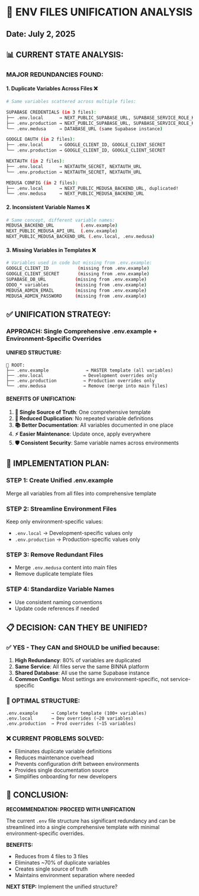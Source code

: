 # 🔄 ENV FILES UNIFICATION ANALYSIS

## Date: July 2, 2025

## 📊 **CURRENT STATE ANALYSIS:**

### **MAJOR REDUNDANCIES FOUND:**

#### **1. Duplicate Variables Across Files** ❌
```bash
# Same variables scattered across multiple files:

SUPABASE CREDENTIALS (in 3 files):
├── .env.local      → NEXT_PUBLIC_SUPABASE_URL, SUPABASE_SERVICE_ROLE_KEY
├── .env.production → NEXT_PUBLIC_SUPABASE_URL, SUPABASE_SERVICE_ROLE_KEY  
└── .env.medusa     → DATABASE_URL (same Supabase instance)

GOOGLE OAUTH (in 2 files):
├── .env.local      → GOOGLE_CLIENT_ID, GOOGLE_CLIENT_SECRET
└── .env.production → GOOGLE_CLIENT_ID, GOOGLE_CLIENT_SECRET

NEXTAUTH (in 2 files):
├── .env.local      → NEXTAUTH_SECRET, NEXTAUTH_URL
└── .env.production → NEXTAUTH_SECRET, NEXTAUTH_URL

MEDUSA CONFIG (in 2 files):
├── .env.local      → NEXT_PUBLIC_MEDUSA_BACKEND_URL, duplicated!
└── .env.medusa     → NEXT_PUBLIC_MEDUSA_BACKEND_URL
```

#### **2. Inconsistent Variable Names** ❌
```bash
# Same concept, different variable names:
MEDUSA_BACKEND_URL          (.env.example)
NEXT_PUBLIC_MEDUSA_API_URL  (.env.example)
NEXT_PUBLIC_MEDUSA_BACKEND_URL (.env.local, .env.medusa)
```

#### **3. Missing Variables in Templates** ❌
```bash
# Variables used in code but missing from .env.example:
GOOGLE_CLIENT_ID           (missing from .env.example)
GOOGLE_CLIENT_SECRET       (missing from .env.example)
SUPABASE_DB_URL           (missing from .env.example)
ODOO_* variables          (missing from .env.example)
MEDUSA_ADMIN_EMAIL        (missing from .env.example)
MEDUSA_ADMIN_PASSWORD     (missing from .env.example)
```

## ✅ **UNIFICATION STRATEGY:**

### **APPROACH: Single Comprehensive .env.example + Environment-Specific Overrides**

#### **UNIFIED STRUCTURE:**
```
📁 ROOT:
├── .env.example              → MASTER template (all variables)
├── .env.local               → Development overrides only  
├── .env.production          → Production overrides only
└── .env.medusa              → Remove (merge into main files)
```

#### **BENEFITS OF UNIFICATION:**
1. **🎯 Single Source of Truth**: One comprehensive template
2. **🔧 Reduced Duplication**: No repeated variable definitions
3. **📚 Better Documentation**: All variables documented in one place
4. **⚡ Easier Maintenance**: Update once, apply everywhere
5. **🛡️ Consistent Security**: Same variable names across environments

## 🚀 **IMPLEMENTATION PLAN:**

### **STEP 1: Create Unified .env.example**
Merge all variables from all files into comprehensive template

### **STEP 2: Streamline Environment Files**
Keep only environment-specific values:
- `.env.local` → Development-specific values only
- `.env.production` → Production-specific values only

### **STEP 3: Remove Redundant Files**
- Merge `.env.medusa` content into main files
- Remove duplicate template files

### **STEP 4: Standardize Variable Names**
- Use consistent naming conventions
- Update code references if needed

## 📋 **DECISION: CAN THEY BE UNIFIED?**

### **✅ YES - They CAN and SHOULD be unified because:**

1. **High Redundancy**: 80% of variables are duplicated
2. **Same Service**: All files serve the same BINNA platform
3. **Shared Database**: All use the same Supabase instance
4. **Common Configs**: Most settings are environment-specific, not service-specific

### **🎯 OPTIMAL STRUCTURE:**
```
.env.example     → Complete template (100+ variables)
.env.local       → Dev overrides (~20 variables)
.env.production  → Prod overrides (~15 variables)
```

### **❌ CURRENT PROBLEMS SOLVED:**
- Eliminates duplicate variable definitions
- Reduces maintenance overhead
- Prevents configuration drift between environments
- Provides single documentation source
- Simplifies onboarding for new developers

## 🏁 **CONCLUSION:**

**RECOMMENDATION: PROCEED WITH UNIFICATION**

The current `.env` file structure has significant redundancy and can be streamlined into a single comprehensive template with minimal environment-specific overrides.

**BENEFITS:**
- Reduces from 4 files to 3 files
- Eliminates ~70% of duplicate variables
- Creates single source of truth
- Maintains environment separation where needed

**NEXT STEP:** Implement the unified structure?
